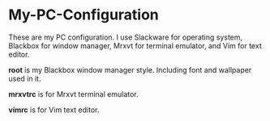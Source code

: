 # My-PC-Configuration
<p>These are my PC configuration. I use Slackware for operating system, Blackbox for window manager, Mrxvt for terminal emulator, and Vim for text editor.</p>

<p><b>root</b> is my Blackbox window manager style. Including font and wallpaper used in it.</p>

<p><b>mrxvtrc</b> is for Mrxvt terminal emulator.</p>

<p><b>vimrc</b> is for Vim text editor.</p>
